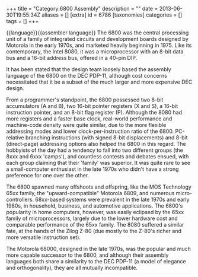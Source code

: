 +++
title = "Category:6800 Assembly"
description = ""
date = 2013-06-30T19:55:34Z
aliases = []
[extra]
id = 6786
[taxonomies]
categories = []
tags = []
+++

{{language}}{{assembler language}}
The 6800 was the central processing unit of a family of integrated circuits and development boards designed by Motorola in the early 1970s, and marketed heavily beginning in 1975.  Like its contemporary, the Intel 8080, it was a microprocessor with an 8-bit data bus and a 16-bit address bus, offered in a 40-pin DIP.

It has been stated that the design team loosely based the assembly language of the 6800 on the DEC PDP-11, although cost concerns necessitated that it be a subset of the much larger and more expensive DEC design.

From a programmer's standpoint, the 6800 possessed two 8-bit accumulators (A and B), two 16-bit pointer registers (X and S), a 16-bit instruction pointer, and an 8-bit flag register (P).  Although the 8080 had more registers and a faster base clock, real-world performance and machine-code density were quite similar, due to the more flexible addressing modes and lower clock-per-instruction ratio of the 6800.  PC-relative branching instructions (with signed 8-bit displacements) and 8-bit (direct-page) addressing options also helped the 6800 in this regard.  The hobbyists of the day had a tendency to fall into two different groups (the 8xxx and 6xxx 'camps'), and countless contests and debates ensued, with each group claiming that their 'family' was superior.  It was quite rare to see a small-computer enthusiast in the late 1970s who didn't have a strong preference for one over the other.

The 6800 spawned many offshoots and offspring, like the MOS Technology 65xx family, the "upward-compatible" Motorola 6809, and numerous micro-controllers.  68xx-based systems were prevalent in the late 1970s and early 1980s, in household, business, and automotive applications.  The 6800's popularity in home computers, however, was easily eclipsed by the 65xx family of microprocessors, largely due to the lower hardware cost and comparable performance of the 65xx family.  The 8080 suffered a similar fate, at the hands of the Zilog Z-80 (due mostly to the Z-80's richer and more versatile instruction set).

The Motorola 68000, designed in the late 1970s, was the popular and much more capable successor to the 6800, and although their assembly languages both share a similarity to the DEC PDP-11 (a model of elegance and orthogonality), they are all mutually incompatible.
